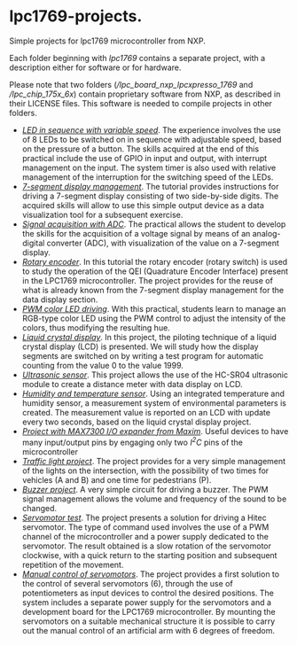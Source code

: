 # lpc1769-projects.
Simple projects for lpc1769 microcontroller from NXP.

Each folder beginning with *lpc1769* contains a separate project, with a description either for software or for hardware.

Please note that two folders (*/lpc_board_nxp_lpcxpresso_1769* and */lpc_chip_175x_6x*) contain proprietary software from NXP, as described in their LICENSE files. This software is needed to compile projects in other folders.

+ [*LED in sequence with variable speed*](https://github.com/nicola-masarone/lpc1769-projects/tree/master/lpc1769_LEDs). The experience involves the use of 8 LEDs to be switched on in sequence with adjustable speed, based on the pressure of a button. The skills acquired at the end of this practical include the use of GPIO in input and output, with interrupt management on the input. The system timer is also used with relative management of the interruption for the switching speed of the LEDs.
+ [*7-segment display management*](https://github.com/nicola-masarone/lpc1769-projects/tree/master/lpc1769_7seg). The tutorial provides instructions for driving a 7-segment display consisting of two side-by-side digits. The acquired skills will allow to use this simple output device as a data visualization tool for a subsequent exercise.
+ [*Signal acquisition with ADC*](https://github.com/nicola-masarone/lpc1769-projects/tree/master/lpc1769_ADC). The practical allows the student to develop the skills for the acquisition of a voltage signal by means of an analog-digital converter (ADC), with visualization of the value on a 7-segment display.
+ [*Rotary encoder*](https://github.com/nicola-masarone/lpc1769-projects/tree/master/lpc1769_QEI). In this tutorial the rotary encoder (rotary switch) is used to study the operation of the QEI (Quadrature Encoder Interface) present in the LPC1769 microcontroller. The project provides for the reuse of what is already known from the 7-segment display management for the data display section.
+ [*PWM color LED driving*](https://github.com/nicola-masarone/lpc1769-projects/tree/master/lpc1769_PWM). With this practical, students learn to manage an RGB-type color LED using the PWM control to adjust the intensity of the colors, thus modifying the resulting hue.
+ [*Liquid crystal display*](https://github.com/nicola-masarone/lpc1769-projects/tree/master/lpc1769_LCD). In this project, the piloting technique of a liquid crystal display (LCD) is presented. We will study how the display segments are switched on by writing a test program for automatic counting from the value 0 to the value 1999.
+ [*Ultrasonic sensor*](https://github.com/nicola-masarone/lpc1769-projects/tree/master/lpc1769_HC-SR04). This project allows the use of the HC-SR04 ultrasonic module to create a distance meter with data display on LCD.
+ [*Humidity and temperature sensor*](https://github.com/nicola-masarone/lpc1769-projects/tree/master/lpc1769_DHT11_LCD). Using an integrated temperature and humidity sensor, a measurement system of environmental parameters is created. The measurement value is reported on an LCD with update every two seconds, based on the liquid crystal display project.
+ [*Project with MAX7300 I/O expander from Maxim*](https://github.com/nicola-masarone/lpc1769-projects/tree/master/lpc1769_I2C). Useful devices to have many input/output pins by engaging only two *I<sup>2</sup>C* pins of the microcontroller
+ [*Traffic light project*](https://github.com/nicola-masarone/lpc1769-projects/tree/master/lpc1769_semaforo). The project provides for a very simple management of the lights on the intersection, with the possibility of two times for vehicles (A and B) and one time for pedestrians (P).
+ [*Buzzer project*](https://github.com/nicola-masarone/lpc1769-projects/tree/master/lpc1769_buzzer). A very simple circuit for driving a buzzer. The PWM signal management allows the volume and frequency of the sound to be changed.
+ [*Servomotor test*](https://github.com/nicola-masarone/lpc1769-projects/tree/master/lpc1769_servo). The project presents a solution for driving a Hitec servomotor. The type of command used involves the use of a PWM channel of the microcontroller and a power supply dedicated to the servomotor. The result obtained is a slow rotation of the servomotor clockwise, with a quick return to the starting position and subsequent repetition of the movement.
+ [*Manual control of servomotors*](https://github.com/nicola-masarone/lpc1769-projects/tree/master/lpc1769_robot). The project provides a first solution to the control of several servomotors (6), through the use of potentiometers as input devices to control the desired positions. The system includes a separate power supply for the servomotors and a development board for the LPC1769 microcontroller. By mounting the servomotors on a suitable mechanical structure it is possible to carry out the manual control of an artificial arm with 6 degrees of freedom.
